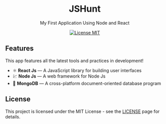 <h1 align="center">

<br>
JSHunt
</h1>

<p align="center">My First Application Using Node and React</p>

<p align="center">
  <a href="https://opensource.org/licenses/MIT">
    <img src="https://img.shields.io/badge/License-MIT-blue.svg" alt="License MIT">
  </a>
</p>

## Features
[//]: # (Add the features of your project here:)
This app features all the latest tools and practices in development!

- ⚛️ **React Js** — A JavaScript library for building user interfaces
- 💹 **Node Js** — A web framework for Node Js
- 📄 **MongoDB** — A cross-platform document-oriented database program



## License

This project is licensed under the MIT License - see the [LICENSE](https://opensource.org/licenses/MIT) page for details.

